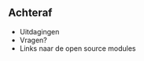 ## Achteraf

<ul>
<li>Uitdagingen</li>
<li class="highlight-blue fragment">Vragen?</li>
<li>Links naar de open source modules</li>
</ul>